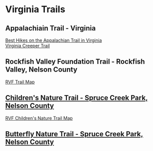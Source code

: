 # Virginia Trails  
  
## Appalachiain Trail - Virginia
[Best Hikes on the Appalachian Trail in Virginia](http://blog.virginia.org/2016/05/hikes-appalachian-trail-virginia/)  
[Virginia Creeper Trail](http://www.virginia.org/virginiacreepertrail/)

## Rockfish Valley Foundation Trail - Rockfish Valley, Nelson County

[RVF Trail Map](http://www.rockfishvalley.org/blog/wp-content/uploads/RVF-Trails-Map@2x.jpg)  

## [Children's Nature Trail - Spruce Creek Park, Nelson County](http://www.rockfishvalley.org/blog/childrens-nature-trail/)
[RVF Children's Nature Trail Map](http://www.rockfishvalley.org/blog/wp-content/uploads/RVF-Childrens-Nature-Trail-Map_Layout_Grant_Final_Small-300x238.jpg)  

## [Butterfly Nature Trail - Spruce Creek Park, Nelson County](http://www.rockfishvalley.org/blog/butterfly-nature-trail/)  
